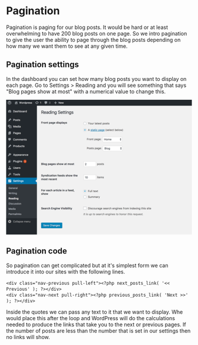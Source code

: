 # Pagination

Pagination is paging for our blog posts. It would be hard or at least overwhelming to have 200 blog posts on one page. So we intro pagination to give the user the ability to page through the blog posts depending on how many we want them to see at any given time.

## Pagination settings

In the dashboard you can set how many blog posts you want to display on each page. Go to Settings > Reading and you will see something that says "Blog pages show at most" with a numerical value to change this.

![Pagination Settings](./img/pagination.png)

## Pagination code

So pagination can get complicated but at it's simplest form we can introduce it into our sites with the following lines.

```
<div class="nav-previous pull-left"><?php next_posts_link( '<< Previous' ); ?></div>
<div class="nav-next pull-right"><?php previous_posts_link( 'Next >>' ); ?></div>
```
Inside the quotes we can pass any text to it that we want to display. Whe would place this after the loop and WordPress will do the calculations needed to produce the links that take you to the next or previous pages. If the number of posts are less than the number that is set in our settings then no links will show.